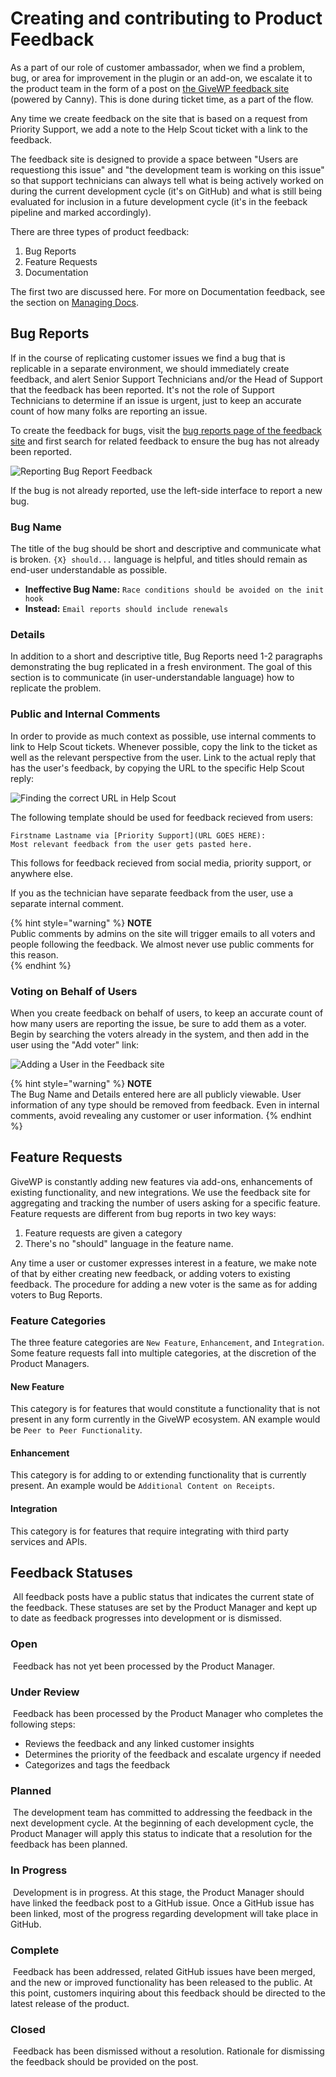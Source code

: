 # Creating and contributing to Product Feedback

As a part of our role of customer ambassador, when we find a problem, bug, or area for improvement in the plugin or an add-on, we escalate it to the product team in the form of a post on [the GiveWP feedback site](https://feedback.givewp.com/) \(powered by Canny\). This is done during ticket time, as a part of the flow.

Any time we create feedback on the site that is based on a request from Priority Support, we add a note to the Help Scout ticket with a link to the feedback. 

The feedback site is designed to provide a space between "Users are requestiong this issue" and "the development team is working on this issue" so that support technicians can always tell what is being actively worked on during the current development cycle \(it's on GitHub\) and what is still being evaluated for inclusion in a future development cycle \(it's in the feeback pipeline and marked accordingly\).

There are three types of product feedback:

1. Bug Reports
1. Feature Requests
1. Documentation 

The first two are discussed here. For more on Documentation feedback, see the section on [Managing Docs](/documentation/responsibilities.md#using-the-feedback-site-for-docs-feedback). 

## Bug Reports

If in the course of replicating customer issues we find a bug that is replicable in a separate environment, we should immediately create feedback, and alert Senior Support Technicians and/or the Head of Support that the feedback has been reported. It's not the role of Support Technicians to determine if an issue is urgent, just to keep an accurate count of how many folks are reporting an issue. 

To create the feedback for bugs, visit the [bug reports page of the feedback site](https://feedback.givewp.com/admin/board/bug-reports) and first search for related feedback to ensure the bug has not already been reported. 

![Reporting Bug Report Feedback](/assets/canny-new-bug-feedback.png)

If the bug is not already reported, use the left-side interface to report a new bug. 

### Bug Name
The title of the bug should be short and descriptive and communicate what is broken. `{X} should...` language is helpful, and titles should remain as end-user understandable as possible. 

* **Ineffective Bug Name:** `Race conditions should be avoided on the init hook`
* **Instead:** `Email reports should include renewals`

### Details
In addition to a short and descriptive title, Bug Reports need 1-2 paragraphs demonstrating the bug replicated in a fresh environment. The goal of this section is to communicate \(in user-understandable language\) how to replicate the problem. 

### Public and Internal Comments
In order to provide as much context as possible, use internal comments to link to Help Scout tickets. Whenever possible, copy the link to the ticket as well as the relevant perspective from the user. Link to the actual reply that has the user's feedback, by copying the URL to the specific Help Scout reply: 

![Finding the correct URL in Help Scout](/assets/help-scout-correct-url.png)

The following template should be used for feedback recieved from users:
```
Firstname Lastname via [Priority Support](URL GOES HERE):
Most relevant feedback from the user gets pasted here.
```
This follows for feedback recieved from social media, priority support, or anywhere else.

If you as the technician have separate feedback from the user, use a separate internal comment. 

{% hint style="warning" %}
**NOTE**  
Public comments by admins on the site will trigger emails to all voters and people following the feedback. We almost never use public comments for this reason.  
{% endhint %} 

### Voting on Behalf of Users
When you create feedback on behalf of users, to keep an accurate count of how many users are reporting the issue, be sure to add them as a voter. Begin by searching the voters already in the system, and then add in the user using the "Add voter" link:

![Adding a User in the Feedback site](/assets/canny-add-voter-admin.png)

{% hint style="warning" %}
**NOTE**  
The Bug Name and Details entered here are all publicly viewable. User information of any type should be removed from feedback. Even in internal comments, avoid revealing any customer or user information.
{% endhint %} 

## Feature Requests

GiveWP is constantly adding new features via add-ons, enhancements of existing functionality, and new integrations. We use the feedback site for aggregating and tracking the number of users asking for a specific feature. Feature requests are different from bug reports in two key ways:

1. Feature requests are given a category
1. There's no "should" language in the feature name.

Any time a user or customer expresses interest in a feature, we make note of that by either creating new feedback, or adding voters to existing feedback. The procedure for adding a new voter is the same as for adding voters to Bug Reports.

### Feature Categories

The three feature categories are `New Feature`, `Enhancement`, and `Integration`. Some feature requests fall into multiple categories, at the discretion of the Product Managers. 

#### New Feature
This category is for features that would constitute a functionality that is not present in any form currently in the GiveWP ecosystem. AN example would be `Peer to Peer Functionality`.

#### Enhancement
This category is for adding to or extending functionality that is currently present. An example would be `Additional Content on Receipts`.

#### Integration
This category is for features that require integrating with third party services and APIs. 

## Feedback Statuses
​
All feedback posts have a public status that indicates the current state of the feedback. These statuses are set by the Product Manager and kept up to date as feedback progresses into development or is dismissed.
​
### Open
​
Feedback has not yet been processed by the Product Manager.
​
### Under Review
​
Feedback has been processed by the Product Manager who completes the following steps:
​
-   Reviews the feedback and any linked customer insights
-   Determines the priority of the feedback and escalate urgency if needed
-   Categorizes and tags the feedback
​

### Planned
​
The development team has committed to addressing the feedback in the next development cycle. At the beginning of each development cycle, the Product Manager will apply this status to indicate that a resolution for the feedback has been planned.
​
### In Progress
​
Development is in progress. At this stage, the Product Manager should have linked the feedback post to a GitHub issue. Once a GitHub issue has been linked, most of the progress regarding development will take place in GitHub.
​
### Complete
​
Feedback has been addressed, related GitHub issues have been merged, and the new or improved functionality has been released to the public. At this point, customers inquiring about this feedback should be directed to the latest release of the product.
​
### Closed
​
Feedback has been dismissed without a resolution. Rationale for dismissing the feedback should be provided on the post.



